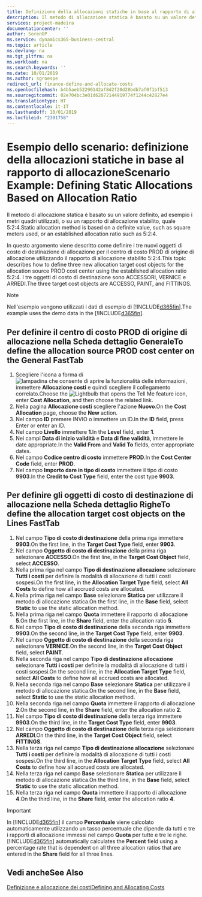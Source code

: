 ```yaml
---
title: Definizione della allocazioni statiche in base al rapporto di allocazione | Microsoft Docs
description: Il metodo di allocazione statica è basato su un valore definito, ad esempio i metri quadri utilizzati, o su un rapporto di allocazione stabilito, quale 5:2:4.
services: project-madeira
documentationcenter: ''
author: SorenGP
ms.service: dynamics365-business-central
ms.topic: article
ms.devlang: na
ms.tgt_pltfrm: na
ms.workload: na
ms.search.keywords: ''
ms.date: 10/01/2019
ms.author: sgroespe
redirect_url: finance-define-and-allocate-costs
ms.openlocfilehash: b4b5aeb52290142af8d2f20d28bdb7af0f1bf513
ms.sourcegitcommit: 02e704bc3e01d62072144919774f1244c42827e4
ms.translationtype: HT
ms.contentlocale: it-IT
ms.lasthandoff: 10/01/2019
ms.locfileid: "2301758"
---
```

# <a name="scenario-example-defining-static-allocations-based-on-allocation-ratio"></a><span data-ttu-id="557e3-103">Esempio dello scenario: definizione della allocazioni statiche in base al rapporto di allocazione</span><span class="sxs-lookup"><span data-stu-id="557e3-103">Scenario Example: Defining Static Allocations Based on Allocation Ratio</span></span>
<span data-ttu-id="557e3-104">Il metodo di allocazione statica è basato su un valore definito, ad esempio i metri quadri utilizzati, o su un rapporto di allocazione stabilito, quale 5:2:4.</span><span class="sxs-lookup"><span data-stu-id="557e3-104">Static allocation method is based on a definite value, such as square meters used, or an established allocation ratio such as 5:2:4.</span></span>  

<span data-ttu-id="557e3-105">In questo argomento viene descritto come definire i tre nuovi oggetti di costo di destinazione di allocazione per il centro di costo PROD di origine di allocazione utilizzando il rapporto di allocazione stabilito 5:2:4.</span><span class="sxs-lookup"><span data-stu-id="557e3-105">This topic describes how to define three new allocation target cost objects for the allocation source PROD cost center using the established allocation ratio 5:2:4.</span></span> <span data-ttu-id="557e3-106">I tre oggetti di costo di destinazione sono ACCESSORI, VERNICE e ARREDI.</span><span class="sxs-lookup"><span data-stu-id="557e3-106">The three target cost objects are ACCESSO, PAINT, and FITTINGS.</span></span>  

> [!NOTE]  
>  <span data-ttu-id="557e3-107">Nell'esempio vengono utilizzati i dati di esempio di [!INCLUDE[d365fin](includes/d365fin_md.md)].</span><span class="sxs-lookup"><span data-stu-id="557e3-107">The example uses the demo data in the [!INCLUDE[d365fin](includes/d365fin_md.md)].</span></span>  

## <a name="to-define-the-allocation-source-prod-cost-center-on-the-general-fasttab"></a><span data-ttu-id="557e3-108">Per definire il centro di costo PROD di origine di allocazione nella Scheda dettaglio Generale</span><span class="sxs-lookup"><span data-stu-id="557e3-108">To define the allocation source PROD cost center on the General FastTab</span></span>  

1.  <span data-ttu-id="557e3-109">Scegliere l'icona a forma di ![lampadina che consente di aprire la funzionalità delle informazioni](media/ui-search/search_small.png "Informazioni sull'operazione che si desidera eseguire"), immettere **Allocazione costi** e quindi scegliere il collegamento correlato.</span><span class="sxs-lookup"><span data-stu-id="557e3-109">Choose the ![Lightbulb that opens the Tell Me feature](media/ui-search/search_small.png "Tell me what you want to do") icon, enter **Cost Allocation**, and then choose the related link.</span></span>  
2.  <span data-ttu-id="557e3-110">Nella pagina **Allocazione costi** scegliere l'azione **Nuovo**.</span><span class="sxs-lookup"><span data-stu-id="557e3-110">On the **Cost Allocation** page, choose the **New** action.</span></span>  
3.  <span data-ttu-id="557e3-111">Nel campo **ID** premere INVIO o immettere un ID.</span><span class="sxs-lookup"><span data-stu-id="557e3-111">In the **ID** field, press Enter or enter an ID.</span></span>  
4.  <span data-ttu-id="557e3-112">Nel campo **Livello** immettere **1**.</span><span class="sxs-lookup"><span data-stu-id="557e3-112">In the **Level** field, enter **1**.</span></span>  
5.  <span data-ttu-id="557e3-113">Nei campi **Data di inizio validità** e **Data di fine validità**, immettere le date appropriate.</span><span class="sxs-lookup"><span data-stu-id="557e3-113">In the **Valid From** and **Valid To** fields, enter appropriate dates.</span></span>  
6.  <span data-ttu-id="557e3-114">Nel campo **Codice centro di costo** immettere **PROD**.</span><span class="sxs-lookup"><span data-stu-id="557e3-114">In the **Cost Center Code** field, enter **PROD**.</span></span>  
7.  <span data-ttu-id="557e3-115">Nel campo **Importo dare in tipo di costo** immettere il tipo di costo **9903**.</span><span class="sxs-lookup"><span data-stu-id="557e3-115">In the **Credit to Cost Type** field, enter the cost type **9903**.</span></span>  

## <a name="to-define-the-allocation-target-cost-objects-on-the-lines-fasttab"></a><span data-ttu-id="557e3-116">Per definire gli oggetti di costo di destinazione di allocazione nella Scheda dettaglio Righe</span><span class="sxs-lookup"><span data-stu-id="557e3-116">To define the allocation target cost objects on the Lines FastTab</span></span>  

1.  <span data-ttu-id="557e3-117">Nel campo **Tipo di costo di destinazione** della prima riga immettere **9903**.</span><span class="sxs-lookup"><span data-stu-id="557e3-117">On the first line, in the **Target Cost Type** field, enter **9903**.</span></span>  
2.  <span data-ttu-id="557e3-118">Nel campo **Oggetto di costo di destinazione** della prima riga selezionare **ACCESSO**.</span><span class="sxs-lookup"><span data-stu-id="557e3-118">On the first line, in the **Target Cost Object** field, select **ACCESSO**.</span></span>  
3.  <span data-ttu-id="557e3-119">Nella prima riga nel campo **Tipo di destinazione allocazione** selezionare **Tutti i costi** per definire la modalità di allocazione di tutti i costi sospesi.</span><span class="sxs-lookup"><span data-stu-id="557e3-119">On the first line, in the **Allocation Target Type** field, select **All Costs** to define how all accrued costs are allocated.</span></span>  
4.  <span data-ttu-id="557e3-120">Nella prima riga nel campo **Base** selezionare **Statica** per utilizzare il metodo di allocazione statica.</span><span class="sxs-lookup"><span data-stu-id="557e3-120">On the first line, in the **Base** field, select **Static** to use the static allocation method.</span></span>  
5.  <span data-ttu-id="557e3-121">Nella prima riga nel campo **Quota** immettere il rapporto di allocazione **5**.</span><span class="sxs-lookup"><span data-stu-id="557e3-121">On the first line, in the **Share** field, enter the allocation ratio **5**.</span></span>  
6.  <span data-ttu-id="557e3-122">Nel campo **Tipo di costo di destinazione** della seconda riga immettere **9903**.</span><span class="sxs-lookup"><span data-stu-id="557e3-122">On the second line, in the **Target Cost Type** field, enter **9903**.</span></span>  
7.  <span data-ttu-id="557e3-123">Nel campo **Oggetto di costo di destinazione** della seconda riga selezionare **VERNICE**.</span><span class="sxs-lookup"><span data-stu-id="557e3-123">On the second line, in the **Target Cost Object** field, select **PAINT**.</span></span>  
8.  <span data-ttu-id="557e3-124">Nella seconda riga nel campo **Tipo di destinazione allocazione** selezionare **Tutti i costi** per definire la modalità di allocazione di tutti i costi sospesi.</span><span class="sxs-lookup"><span data-stu-id="557e3-124">On the second line, in the **Allocation Target Type** field, select **All Costs** to define how all accrued costs are allocated.</span></span>  
9. <span data-ttu-id="557e3-125">Nella seconda riga nel campo **Base** selezionare **Statica** per utilizzare il metodo di allocazione statica.</span><span class="sxs-lookup"><span data-stu-id="557e3-125">On the second line, in the **Base** field, select **Static** to use the static allocation method.</span></span>  
10. <span data-ttu-id="557e3-126">Nella seconda riga nel campo **Quota** immettere il rapporto di allocazione **2**.</span><span class="sxs-lookup"><span data-stu-id="557e3-126">On the second line, in the **Share** field, enter the allocation ratio **2**.</span></span>  
11. <span data-ttu-id="557e3-127">Nel campo **Tipo di costo di destinazione** della terza riga immettere **9903**.</span><span class="sxs-lookup"><span data-stu-id="557e3-127">On the third line, in the **Target Cost Type** field, enter **9903**.</span></span>  
12. <span data-ttu-id="557e3-128">Nel campo **Oggetto di costo di destinazione** della terza riga selezionare **ARREDI**.</span><span class="sxs-lookup"><span data-stu-id="557e3-128">On the third line, in the **Target Cost Object** field, select **FITTINGS**.</span></span>  
13. <span data-ttu-id="557e3-129">Nella terza riga nel campo **Tipo di destinazione allocazione** selezionare **Tutti i costi** per definire la modalità di allocazione di tutti i costi sospesi.</span><span class="sxs-lookup"><span data-stu-id="557e3-129">On the third line, in the **Allocation Target Type** field, select **All Costs** to define how all accrued costs are allocated.</span></span>  
14. <span data-ttu-id="557e3-130">Nella terza riga nel campo **Base** selezionare **Statica** per utilizzare il metodo di allocazione statica.</span><span class="sxs-lookup"><span data-stu-id="557e3-130">On the third line, in the **Base** field, select **Static** to use the static allocation method.</span></span>  
15. <span data-ttu-id="557e3-131">Nella terza riga nel campo **Quota** immettere il rapporto di allocazione **4**.</span><span class="sxs-lookup"><span data-stu-id="557e3-131">On the third line, in the **Share** field, enter the allocation ratio **4**.</span></span>  

> [!IMPORTANT]  
>  <span data-ttu-id="557e3-132">In [!INCLUDE[d365fin](includes/d365fin_md.md)] il campo **Percentuale** viene calcolato automaticamente utilizzando un tasso percentuale che dipende da tutti e tre i rapporti di allocazione immessi nel campo **Quota**  per tutte e tre le righe.</span><span class="sxs-lookup"><span data-stu-id="557e3-132">[!INCLUDE[d365fin](includes/d365fin_md.md)] automatically calculates the **Percent** field using a percentage rate that is dependent on all three allocation ratios that are entered in the **Share** field for all three lines.</span></span>  

## <a name="see-also"></a><span data-ttu-id="557e3-133">Vedi anche</span><span class="sxs-lookup"><span data-stu-id="557e3-133">See Also</span></span>  
[<span data-ttu-id="557e3-134">Definizione e allocazione dei costi</span><span class="sxs-lookup"><span data-stu-id="557e3-134">Defining and Allocating Costs</span></span>](finance-define-and-allocate-costs.md)   
